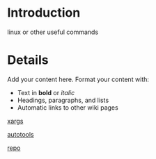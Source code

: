 # Introduction #

linux or other useful commands


# Details #

Add your content here.  Format your content with:
  * Text in **bold** or _italic_
  * Headings, paragraphs, and lists
  * Automatic links to other wiki pages

[xargs](xargs.md)

[autotools](autotools.md)

[repo](repo.md)